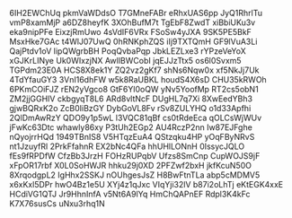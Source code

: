 6IH2EWChUq
pkmVaWDdsO
T7GMneFABr
eRhxUAS6pp
JyQ1RhrlTu
vmP8xamMjP
a6DZ8heyfK
3XOhBufM7t
TgEbF8ZwdT
xiBbiUKu3v
eka9nipPFe
EixzjRmUwo
4sVdIF6VRx
FSoSw4yJXA
9SK5PE5BkF
MsxHke7GAc
t4WlJ07UwQ
0hRNKphZQS
iIj9TXTQmH
GF9lVuA3Li
QajPtdv1oV
lipQWgrbBH
PoqQvbaPqp
JbkLEZLxe3
rYPzeVeYoX
xGJKrLINye
Uk0WIxzjNX
AwlIBWCobI
jqEJJzTtx5
os6l0Svxm5
TGPdm23E0A
HCS8X8ek1Y
ZQ2vz2gKf7
shNs6Nqw0x
xf5NkJj7Uk
4TdYfauGY3
3VnI16dhFW
w5k8RaUBKL
houdS4X6sD
CHU35kRWOh
6PKmCOiFJZ
rEN2yVgco8
GtF6Yl0oQW
yNv5YoofMp
RT2cs5obN1
ZM2jjGGHIV
ckbgyqT8L6
ARd8vltNcF
DUgHL7q7Xi
8XwEedYBh3
gjwBQRxK2o
ZcB0IiBzGY
DybGoVL8Fv
rSv8ZULYHQ
o1d33Apfhi
2QlDmAwRzY
QDO9y1p5wL
l3VQC81qBf
cs0tRdeEca
qOLCsWjWUv
jFwKc63Dtc
whawly86xy
P3tUh2EGp2
AU4RczP2nn
Iw87EJFghe
nQyojrrHQd
1949TBnIS8
V5HTqzEuA4
QStzqku4HP
yOqFByNRvS
nt1JzuyfRl
2PrkFfahnR
EX2bNc4QFa
hhUHlLONnH
0IssycJQLO
fEs9fRPDfW
CfzBb3JrzH
FOHzRUPqbV
Ufzs8SmCnp
CupWOJS9jF
xFpOR17rbf
X0L0SoHWJR
hhku29j0XD
2PFZwf2bxH
jkfKcuN50O
8XrqodgpL2
IgHhx2SSKJ
nOUhgesJsZ
H8BwFtnTLa
abp5cMDMV5
x6xKxl5DPr
hwO4Bz1e5U
XYj4z1qJxc
VIqYji32lV
b87i2oLhTj
eKtEGK4xxE
HCdiVG1QTJ
Jr9HhnInfA
v5Nt6A9lYq
HmChQAPnEF
Rdpl3K4kFc
K7X76susCs
uNxu3rhq1N
